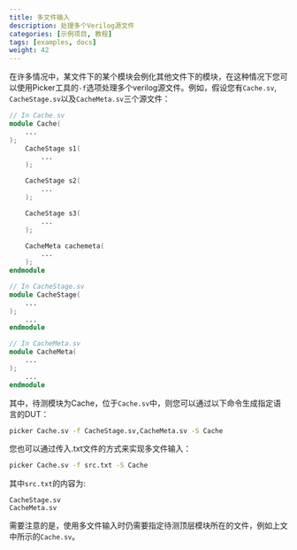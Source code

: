 ```yaml
---
title: 多文件输入
description: 处理多个Verilog源文件
categories: [示例项目, 教程]
tags: [examples, docs]
weight: 42
---
```


在许多情况中，某文件下的某个模块会例化其他文件下的模块，在这种情况下您可以使用Picker工具的`-f`选项处理多个verilog源文件。例如，假设您有`Cache.sv`, `CacheStage.sv`以及`CacheMeta.sv`三个源文件：  
```verilog
// In Cache.sv
module Cache(
    ...
);
    CacheStage s1(
        ...
    );

    CacheStage s2(
        ...
    );

    CacheStage s3(
        ...
    );

    CacheMeta cachemeta(
        ...
    );
endmodule

// In CacheStage.sv
module CacheStage(
    ...
);
    ...
endmodule

// In CacheMeta.sv
module CacheMeta(
    ...
);
    ...
endmodule
```  
其中，待测模块为Cache，位于`Cache.sv`中，则您可以通过以下命令生成指定语言的DUT：  
```bash
picker Cache.sv -f CacheStage.sv,CacheMeta.sv -S Cache
```
您也可以通过传入.txt文件的方式来实现多文件输入：
```bash
picker Cache.sv -f src.txt -S Cache
```
其中`src.txt`的内容为:
```
CacheStage.sv
CacheMeta.sv
```
需要注意的是，使用多文件输入时仍需要指定待测顶层模块所在的文件，例如上文中所示的`Cache.sv`。